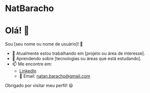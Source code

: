# NatBaracho
# Olá! 👋

Sou [seu nome ou nome de usuário]! 🚀

- 🔭 Atualmente estou trabalhando em [projeto ou área de interesse].
- 🌱 Aprendendo sobre [tecnologias ou áreas que está estudando].
- 📫 Me encontre em:
  - [LinkedIn](https://www.linkedin.com/in/nat%C3%A3-baracho-7a997934a/)
  - 📧 Email: natan.baracho@gmail.com

Obrigado por visitar meu perfil! 😃
